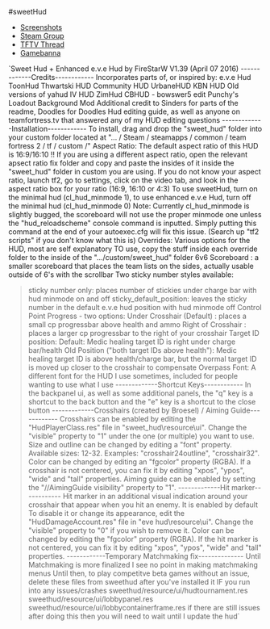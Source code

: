 #sweetHud
- [Screenshots](http://imgur.com/a/aZqCd)
- [Steam Group](http://steamcommunity.com/groups/sweethud)
- [TFTV Thread](http://www.teamfortress.tv/32671/sweethud)
- [Gamebanna](http://tf2.gamebanana.com/guis/30656)

`Sweet Hud + Enhanced e.v.e Hud by FireStarW
V1.39 (April 07 2016)
-------------Credits------------
Incorporates parts of, or inspired by:
e.v.e Hud
ToonHud
Thwartski HUD
Community HUD
UrbaneHUD
KBN HUD
Old versions of yahud
IV HUD
ZimHud
CBHUD - bowswer5 edit
Punchy's Loadout Background Mod
Additional credit to Sinders for parts of the readme, Doodles for Doodles Hud editing guide, as well as anyone on teamfortress.tv that answered any of my HUD editing questions
-------------Installation------------
To install, drag and drop the "sweet_hud" folder into your custom folder located at "... / Steam / steamapps / common / team fortress 2 / tf / custom /"
Aspect Ratio:
The default aspect ratio of this HUD is 16:9/16:10 !!
If you are using a different aspect ratio, open the relevant apsect ratio fix folder and copy and paste the insides of it inside the "sweet_hud" folder in custom you are using.
If you do not know your aspect ratio, launch tf2, go to settings, click on the video tab, and look in the aspect ratio box for your ratio (16:9, 16:10 or 4:3)
To use sweetHud, turn on the minimal hud (cl_hud_minmode 1), to use enhanced e.v.e Hud, turn off the minimal hud (cl_hud_minmode 0)
Note: Currently cl_hud_minmode is slightly bugged, the scoreboard will not use the proper minmode one unless the "hud_reloadscheme" console command is inputted. Simply putting this command at the end of your autoexec.cfg will fix this issue. (Search up "tf2 scripts" if you don't know what this is)
Overrides: Various options for the HUD, most are self explanatory
TO use, copy the stuff inside each override folder to the inside of the ".../custom/sweet_hud" folder
6v6 Scoreboard : a smaller scoreboard that places the team lists on the sides, actually usable outside of 6's with the scrollbar
Two sticky number styles available:
>sticky number only: places number of stickies under charge bar with hud minmode on and off
>sticky_default_position: leaves the sticky number in the default e.v.e hud position with hud minmode off
Control Point Progress - two options:
Under Crosshair (Default) : places a small cp progressbar above health and ammo
Right of Crosshair : places a larger cp progressbar to the right of your crosshair
Target ID position:
>Default: Medic healing target ID is right under charge bar/health
>Old Position ("both target IDs above health"): Medic healing target ID is above health/charge bar, but the normal target ID is moved up closer to the crosshair to compensate
Overpass Font: A different font for the HUD I use sometimes, included for people wanting to use what I use
-------------Shortcut Keys------------
In the backpanel ui, as well as some additional panels, the "q" key is a shortcut to the back button and the "e" key is a shortcut to the close button
-------------Crosshairs (created by Broesel) / Aiming Guide------------
Crosshairs can be enabled by editing the "HudPlayerClass.res" file in "sweet_hud\resource\ui".
Change the "visible" property to "1" under the one (or multiple) you want to use.
Size and outline can be changed by editing a "font" property.
Available sizes: 12-32. Examples: "crosshair24outline", "crosshair32".
Color can be changed by editing an "fgcolor" property (RGBA).
If a crosshair is not centered, you can fix it by editing "xpos", "ypos", "wide" and "tall" properties.
Aiming guide can be enabled by setting the "//AimingGuide visibility" property to "1".
-------------Hit marker------------
Hit marker in an additional visual indication around your crosshair that appear when you hit an enemy.
It is enabled by default
To disable it or change its appearance, edit the "HudDamageAccount.res" file in "eve hud\resource\ui".
Change the "visible" property to "0" if you wish to remove it.
Color can be changed by editing the "fgcolor" property (RGBA).
If the hit marker is not centered, you can fix it by editing "xpos", "ypos", "wide" and "tall" properties.
------------Temporary Matchmaking fix--------------
Until Matchmaking is more finalized I see no point in making matchmaking menus
Until then, to play competitve beta games without an issue, delete these files from sweethud after you've installed it IF you run into any issues/crashes
sweethud/resource/ui/hudtournament.res
sweethud/resource/ui/lobbypanel.res
sweethud/resource/ui/lobbycontainerframe.res
if there are still issues after doing this then you will need to wait until I update the hud`

